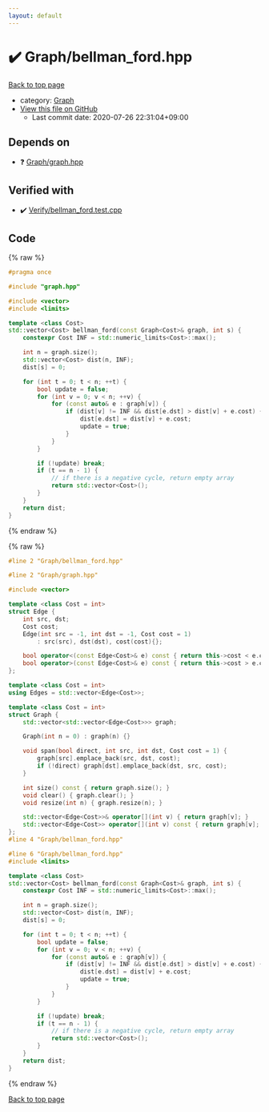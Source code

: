 ```yaml
---
layout: default
---
```


<!-- mathjax config similar to math.stackexchange -->
<script type="text/javascript" async
  src="https://cdnjs.cloudflare.com/ajax/libs/mathjax/2.7.5/MathJax.js?config=TeX-MML-AM_CHTML">
</script>
<script type="text/x-mathjax-config">
  MathJax.Hub.Config({
    TeX: { equationNumbers: { autoNumber: "AMS" }},
    tex2jax: {
      inlineMath: [ ['$','$'] ],
      processEscapes: true
    },
    "HTML-CSS": { matchFontHeight: false },
    displayAlign: "left",
    displayIndent: "2em"
  });
</script>

<script type="text/javascript" src="https://cdnjs.cloudflare.com/ajax/libs/jquery/3.4.1/jquery.min.js"></script>
<script src="https://cdn.jsdelivr.net/npm/jquery-balloon-js@1.1.2/jquery.balloon.min.js" integrity="sha256-ZEYs9VrgAeNuPvs15E39OsyOJaIkXEEt10fzxJ20+2I=" crossorigin="anonymous"></script>
<script type="text/javascript" src="../../assets/js/copy-button.js"></script>
<link rel="stylesheet" href="../../assets/css/copy-button.css" />


# :heavy_check_mark: Graph/bellman_ford.hpp

<a href="../../index.html">Back to top page</a>

* category: <a href="../../index.html#4cdbd2bafa8193091ba09509cedf94fd">Graph</a>
* <a href="{{ site.github.repository_url }}/blob/master/Graph/bellman_ford.hpp">View this file on GitHub</a>
    - Last commit date: 2020-07-26 22:31:04+09:00




## Depends on

* :question: <a href="graph.hpp.html">Graph/graph.hpp</a>


## Verified with

* :heavy_check_mark: <a href="../../verify/Verify/bellman_ford.test.cpp.html">Verify/bellman_ford.test.cpp</a>


## Code

<a id="unbundled"></a>
{% raw %}
```cpp
#pragma once

#include "graph.hpp"

#include <vector>
#include <limits>

template <class Cost>
std::vector<Cost> bellman_ford(const Graph<Cost>& graph, int s) {
    constexpr Cost INF = std::numeric_limits<Cost>::max();

    int n = graph.size();
    std::vector<Cost> dist(n, INF);
    dist[s] = 0;

    for (int t = 0; t < n; ++t) {
        bool update = false;
        for (int v = 0; v < n; ++v) {
            for (const auto& e : graph[v]) {
                if (dist[v] != INF && dist[e.dst] > dist[v] + e.cost) {
                    dist[e.dst] = dist[v] + e.cost;
                    update = true;
                }
            }
        }

        if (!update) break;
        if (t == n - 1) {
            // if there is a negative cycle, return empty array
            return std::vector<Cost>();
        }
    }
    return dist;
}

```
{% endraw %}

<a id="bundled"></a>
{% raw %}
```cpp
#line 2 "Graph/bellman_ford.hpp"

#line 2 "Graph/graph.hpp"

#include <vector>

template <class Cost = int>
struct Edge {
    int src, dst;
    Cost cost;
    Edge(int src = -1, int dst = -1, Cost cost = 1)
        : src(src), dst(dst), cost(cost){};

    bool operator<(const Edge<Cost>& e) const { return this->cost < e.cost; }
    bool operator>(const Edge<Cost>& e) const { return this->cost > e.cost; }
};

template <class Cost = int>
using Edges = std::vector<Edge<Cost>>;

template <class Cost = int>
struct Graph {
    std::vector<std::vector<Edge<Cost>>> graph;

    Graph(int n = 0) : graph(n) {}

    void span(bool direct, int src, int dst, Cost cost = 1) {
        graph[src].emplace_back(src, dst, cost);
        if (!direct) graph[dst].emplace_back(dst, src, cost);
    }

    int size() const { return graph.size(); }
    void clear() { graph.clear(); }
    void resize(int n) { graph.resize(n); }

    std::vector<Edge<Cost>>& operator[](int v) { return graph[v]; }
    std::vector<Edge<Cost>> operator[](int v) const { return graph[v]; }
};
#line 4 "Graph/bellman_ford.hpp"

#line 6 "Graph/bellman_ford.hpp"
#include <limits>

template <class Cost>
std::vector<Cost> bellman_ford(const Graph<Cost>& graph, int s) {
    constexpr Cost INF = std::numeric_limits<Cost>::max();

    int n = graph.size();
    std::vector<Cost> dist(n, INF);
    dist[s] = 0;

    for (int t = 0; t < n; ++t) {
        bool update = false;
        for (int v = 0; v < n; ++v) {
            for (const auto& e : graph[v]) {
                if (dist[v] != INF && dist[e.dst] > dist[v] + e.cost) {
                    dist[e.dst] = dist[v] + e.cost;
                    update = true;
                }
            }
        }

        if (!update) break;
        if (t == n - 1) {
            // if there is a negative cycle, return empty array
            return std::vector<Cost>();
        }
    }
    return dist;
}

```
{% endraw %}

<a href="../../index.html">Back to top page</a>

